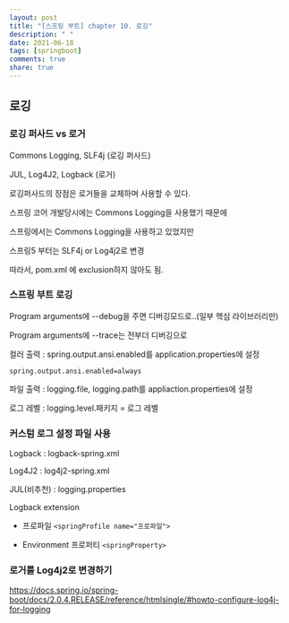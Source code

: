 ```yaml
---
layout: post
title: "[스프링 부트] chapter 10. 로깅"
description: " "
date: 2021-06-18
tags: [springboot]
comments: true
share: true
---
```


## 로깅



### 로깅 퍼사드 vs 로거

Commons Logging, SLF4j (로깅 퍼사드)

JUL, Log4J2, Logback (로거)

로깅퍼사드의 장점은 로거들을 교체하며 사용할 수 있다.



스프링 코어 개발당시에는 Commons Logging을 사용했기 때문에

스프링에서는 Commons Logging을 사용하고 있었지만 

스프링5 부터는 SLF4j or Log4j2로 변경

따라서, pom.xml 에 exclusion하지 않아도 됨.



### 스프링 부트 로깅

Program arguments에 --debug을 주면 디버깅모드로..(일부 핵심 라이브러리만)

Program arguments에 --trace는 전부더 디버깅으로

컬러 출력 : spring.output.ansi.enabled를 application.properties에 설정

`spring.output.ansi.enabled=always`

파일 출력 : logging.file, logging.path를 appliaction.properties에 설정

로그 레벨 : logging.level.패키지 = 로그 레벨



### 커스텀 로그 설정 파일 사용

Logback : logback-spring.xml

Log4J2 : log4j2-spring.xml

JUL(비추천) : logging.properties

Logback extension

- 프로파일 `<springProfile name="프로파일">`

- Environment 프로퍼티 `<springProperty>`



### 로거를 Log4j2로 변경하기

<https://docs.spring.io/spring-boot/docs/2.0.4.RELEASE/reference/htmlsingle/#howto-configure-log4j-for-logging>



